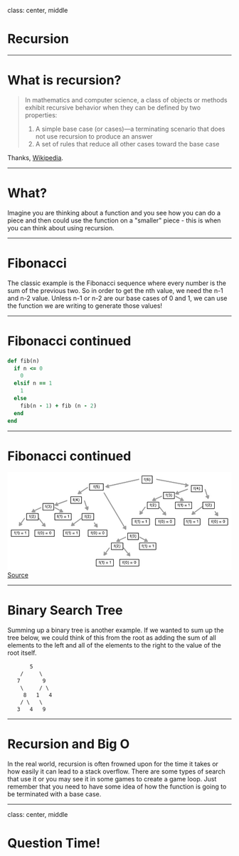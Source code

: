 class: center, middle

# Recursion

---

# What is recursion?

> In mathematics and computer science, a class of objects or methods exhibit recursive behavior when they can be defined by two properties:
> 1. A simple base case (or cases)—a terminating scenario that does not use recursion to produce an answer
> 2. A set of rules that reduce all other cases toward the base case

Thanks, [Wikipedia](https://en.wikipedia.org/wiki/Recursion).

---

# What?

Imagine you are thinking about a function and you see how you can do a piece and then could use the function on a "smaller" piece - this is when you can think about using recursion.

---

# Fibonacci

The classic example is the Fibonacci sequence where every number is the sum of the previous two. So in order to get the nth value, we need the n-1 and n-2 value. Unless n-1 or n-2 are our base cases of 0 and 1, we can use the function we are writing to generate those values!

---

# Fibonacci continued

```ruby
def fib(n)
  if n <= 0
    0
  elsif n == 1
    1
  else
    fib(n - 1) + fib (n - 2)
  end
end
```

---

# Fibonacci continued
![Fibonacci tree](./fib-tree.jpeg)
[Source](https://cdn-images-1.medium.com/max/925/1*svQ784qk1hvBE3iz7VGGgQ.jpeg)


---

# Binary Search Tree

Summing up a binary tree is another example. If we wanted to sum up the tree below, we could think of this from the root as adding the sum of all elements to the left and all of the elements to the right to the value of the root itself.

```
       5
    /     \
   7       9
    \     / \
     8   1   4
    / \   \
   3   4   9
```

---

# Recursion and Big O

In the real world, recursion is often frowned upon for the time it takes or how easily it can lead to a stack overflow. There are some types of search that use it or you may see it in some games to create a game loop.  Just remember that you need to have some idea of how the function is going to be terminated with a base case.

---

class: center, middle
# Question Time!
